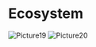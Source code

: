 # Ecosystem

<img :src="$withBase('/zh/Picture19.png')" alt="Picture19" />

<img :src="$withBase('/zh/Picture20.png')" alt="Picture20" />
